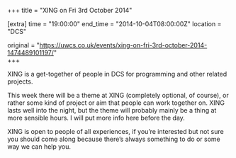 +++
title = "XING on Fri 3rd October 2014"

[extra]
time = "19:00:00"
end_time = "2014-10-04T08:00:00Z"
location = "DCS"

original = "https://uwcs.co.uk/events/xing-on-fri-3rd-october-2014-1474489101197/"    
+++

XING is a get-together of people in DCS for programming and other related projects.

This week there will be a theme at XING (completely optional, of course), or rather some kind of project or aim that people can work together on. XING lasts well into the night, but the theme will probably mainly be a thing at more sensible hours. I will put more info here before the day.

XING is open to people of all experiences, if you’re interested but not sure you should come along because there’s always something to do or some way we can help you.

